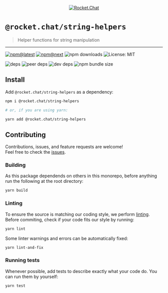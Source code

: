 <!--header-->

<p align="center">
  <a href="https://rocket.chat" title="Rocket.Chat">
    <img src="https://github.com/RocketChat/Rocket.Chat.Artwork/raw/master/Logos/2020/png/logo-horizontal-red.png" alt="Rocket.Chat" />
  </a>
</p>

# `@rocket.chat/string-helpers`

> Helper functions for string manipulation

---

[![npm@latest](https://img.shields.io/npm/v/@rocket.chat/string-helpers/latest?style=flat-square)](https://www.npmjs.com/package/@rocket.chat/icons/v/latest) [![npm@next](https://img.shields.io/npm/v/@rocket.chat/string-helpers/next?style=flat-square)](https://www.npmjs.com/package/@rocket.chat/icons/v/next) ![npm downloads](https://img.shields.io/npm/dw/@rocket.chat/string-helpers?style=flat-square) ![License: MIT](https://img.shields.io/npm/l/@rocket.chat/string-helpers?style=flat-square)

![deps](https://img.shields.io/david/RocketChat/Rocket.Chat.Fuselage?path=packages%2Fstring-helpers&style=flat-square) ![peer deps](https://img.shields.io/david/peer/RocketChat/Rocket.Chat.Fuselage?path=packages%2Fstring-helpers&style=flat-square) ![dev deps](https://img.shields.io/david/dev/RocketChat/Rocket.Chat.Fuselage?path=packages%2Fstring-helpers&style=flat-square) ![npm bundle size](https://img.shields.io/bundlephobia/min/@rocket.chat/string-helpers?style=flat-square)

<!--/header-->

## Install

<!--install-->

Add `@rocket.chat/string-helpers` as a dependency:

```sh
npm i @rocket.chat/string-helpers

# or, if you are using yarn:

yarn add @rocket.chat/string-helpers
```

<!--/install-->

## Contributing

<!--contributing(msg)-->

Contributions, issues, and feature requests are welcome!<br />
Feel free to check the [issues](https://github.com/RocketChat/Rocket.Chat.Fuselage/issues).

<!--/contributing(msg)-->

### Building

As this package dependends on others in this monorepo, before anything run the following at the root directory:

<!--yarn(build)-->

```sh
yarn build
```

<!--/yarn(build)-->

### Linting

To ensure the source is matching our coding style, we perform [linting](<https://en.wikipedia.org/wiki/Lint_(software)>).
Before commiting, check if your code fits our style by running:

<!--yarn(lint)-->

```sh
yarn lint
```

<!--/yarn(lint)-->

Some linter warnings and errors can be automatically fixed:

<!--yarn(lint-and-fix)-->

```sh
yarn lint-and-fix
```

<!--/yarn(lint-and-fix)-->

### Running tests

Whenever possible, add tests to describe exactly what your code do. You can run them by yourself:

<!--yarn(test)-->

```sh
yarn test
```

<!--/yarn(test)-->
